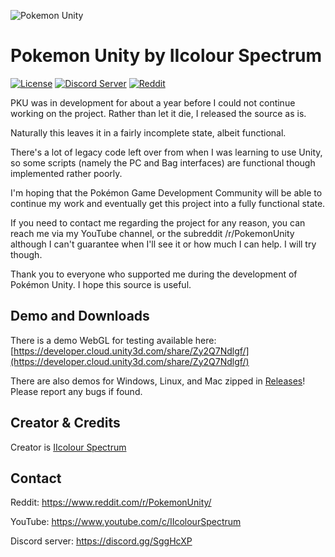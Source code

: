 ![Pokemon Unity](https://i.imgur.com/K9pgeKE.png)

# Pokemon Unity by IIcolour Spectrum

[![License](https://img.shields.io/badge/license-New%20BSD-blue.svg)](https://opensource.org/licenses/BSD-3-Clause)
[![Discord Server](https://img.shields.io/badge/join%20us%20on-discord-7289DA.svg)](https://discord.gg/SggHcXP)
[![Reddit](https://img.shields.io/badge/join%20us%20on-reddit-ff5700.svg)](https://www.reddit.com/r/PokemonUnity/)

  PKU was in development for about a year before I could
not continue working on the project. Rather than let it
die, I released the source as is.

  Naturally this leaves it in a fairly incomplete state,
albeit functional.

  There's a lot of legacy code left over from when I was
learning to use Unity, so some scripts (namely the PC 
and Bag interfaces) are functional though implemented
rather poorly.

  I'm hoping that the Pokémon Game Development Community
will be able to continue my work and eventually get this
project into a fully functional state.


  If you need to contact me regarding the project for 
any reason, you can reach me via my YouTube channel, or
the subreddit /r/PokemonUnity although I can't guarantee
when I'll see it or how much I can help.
  I will try though.


  Thank you to everyone who supported me during the 
development of Pokémon Unity. 
  I hope this source is useful.

## Demo and Downloads

There is a demo WebGL for testing available here: [https://developer.cloud.unity3d.com/share/Zy2Q7Ndlgf/](https://developer.cloud.unity3d.com/share/Zy2Q7Ndlgf/)

There are also demos for Windows, Linux, and Mac zipped in [Releases](https://github.com/superusercode/PokemonUnity/releases)! Please report any bugs if found.

## Creator & Credits
Creator is [IIcolour Spectrum](https://www.reddit.com/user/IIcolour_Spectrum)

## Contact

Reddit: https://www.reddit.com/r/PokemonUnity/

YouTube: https://www.youtube.com/c/IIcolourSpectrum

Discord server: https://discord.gg/SggHcXP
